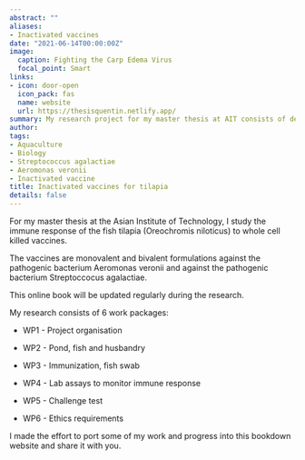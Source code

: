 ```yaml
---
abstract: ""
aliases:
- Inactivated vaccines
date: "2021-06-14T00:00:00Z"
image:
  caption: Fighting the Carp Edema Virus
  focal_point: Smart
links:
- icon: door-open
  icon_pack: fas
  name: website
  url: https://thesisquentin.netlify.app/
summary: My research project for my master thesis at AIT consists of developping whole cell killed vaccines against the bacterium Aeromonas veronii and the bacterium Streptoccocus agalactiae and study the immune response of the tilapia to the vaccines for monovalent and bivalent formulations.
author: 
tags:
- Aquaculture
- Biology
- Streptococcus agalactiae
- Aeromonas veronii
- Inactivated vaccine
title: Inactivated vaccines for tilapia
details: false
---
```



For my master thesis at the Asian Institute of Technology, I study the immune response of the fish tilapia (Oreochromis niloticus) to whole cell killed vaccines. 

The vaccines are monovalent and bivalent formulations against the pathogenic bacterium Aeromonas veronii and against the pathogenic bacterium Streptoccocus agalactiae.

This online book will be updated regularly during the research. 

My research consists of 6 work packages: 

+ WP1 - Project organisation

+ WP2 - Pond, fish and husbandry

+ WP3 - Immunization, fish swab

+ WP4 - Lab assays to monitor immune response

+ WP5 - Challenge test

+ WP6 - Ethics requirements

I made the effort to port some of my work and progress into this bookdown website and share it with you.